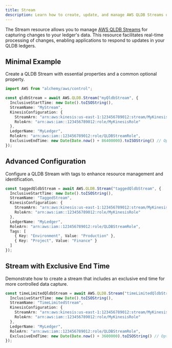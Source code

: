 ```yaml
---
title: Stream
description: Learn how to create, update, and manage AWS QLDB Streams using Alchemy Cloud Control.
---
```


The Stream resource allows you to manage [AWS QLDB Streams](https://docs.aws.amazon.com/qldb/latest/userguide/) for capturing changes to your ledger's data. This resource facilitates real-time processing of changes, enabling applications to respond to updates in your QLDB ledgers.

## Minimal Example

Create a QLDB Stream with essential properties and a common optional property.

```ts
import AWS from "alchemy/aws/control";

const qldbStream = await AWS.QLDB.Stream("myQldbStream", {
  InclusiveStartTime: new Date().toISOString(),
  StreamName: "MyStream",
  KinesisConfiguration: {
    StreamArn: "arn:aws:kinesis:us-east-1:123456789012:stream/MyKinesisStream",
    RoleArn: "arn:aws:iam::123456789012:role/MyKinesisRole"
  },
  LedgerName: "MyLedger",
  RoleArn: "arn:aws:iam::123456789012:role/QLDBStreamRole",
  ExclusiveEndTime: new Date(Date.now() + 86400000).toISOString() // Optional: 1 day later
});
```

## Advanced Configuration

Configure a QLDB Stream with tags to enhance resource management and identification.

```ts
const taggedQldbStream = await AWS.QLDB.Stream("taggedQldbStream", {
  InclusiveStartTime: new Date().toISOString(),
  StreamName: "TaggedStream",
  KinesisConfiguration: {
    StreamArn: "arn:aws:kinesis:us-east-1:123456789012:stream/MyKinesisStream",
    RoleArn: "arn:aws:iam::123456789012:role/MyKinesisRole"
  },
  LedgerName: "MyLedger",
  RoleArn: "arn:aws:iam::123456789012:role/QLDBStreamRole",
  Tags: [
    { Key: "Environment", Value: "Production" },
    { Key: "Project", Value: "Finance" }
  ]
});
```

## Stream with Exclusive End Time

Demonstrate how to create a stream that includes an exclusive end time for more controlled data capture.

```ts
const timeLimitedQldbStream = await AWS.QLDB.Stream("timeLimitedQldbStream", {
  InclusiveStartTime: new Date().toISOString(),
  StreamName: "TimeLimitedStream",
  KinesisConfiguration: {
    StreamArn: "arn:aws:kinesis:us-east-1:123456789012:stream/MyKinesisStream",
    RoleArn: "arn:aws:iam::123456789012:role/MyKinesisRole"
  },
  LedgerName: "MyLedger",
  RoleArn: "arn:aws:iam::123456789012:role/QLDBStreamRole",
  ExclusiveEndTime: new Date(Date.now() + 3600000).toISOString() // Optional: 1 hour later
});
```